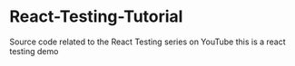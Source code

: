 # React-Testing-Tutorial
Source code related to the React Testing series on YouTube
this is a react testing demo
